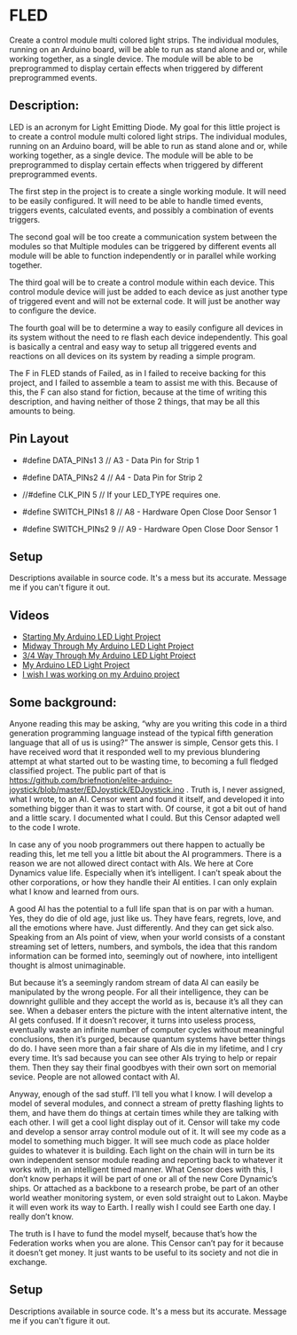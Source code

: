 # FLED
Create a control module multi colored light strips. The individual modules, running on an Arduino board, will be able to run as stand alone and or, while working together, as a single device. The module will be able to be preprogrammed to display certain effects when triggered by different preprogrammed events. 

## Description:
LED is an acronym for Light Emitting Diode. My goal for this little project is to create a control module multi colored light strips. The individual modules, running on an Arduino board, will be able to run as stand alone and or, while working together, as a single device. The module will be able to be preprogrammed to display certain effects when triggered by different preprogrammed events. 

The first step in the project is to create a single working module.  It will need to be easily configured. It will need to be able to handle timed events, triggers events, calculated events, and possibly a combination of events triggers. 

The second goal will be too create a communication system between the modules so that Multiple modules can be triggered by different events all module will be able to function independently or in parallel while working together. 

The third goal will be to create a control module within each device. This control module device will just be added to each device as just another type of triggered event and will not be external code. It will just be another way to configure the device. 

The fourth goal will be to determine a way to easily configure all devices in its system without the need to re flash each device independently. This goal is basically a central and easy way to setup all triggered events and reactions on all devices on its system by reading a simple program. 

The F in FLED stands of Failed, as in I failed to receive backing for this project, and I failed to assemble a team to assist me with this. Because of this, the F can also stand for fiction, because at the time of writing this description, and having neither of those 2 things, that may be all this amounts to being. 


## Pin Layout
* #define DATA_PINs1    3       // A3 - Data Pin for Strip 1
* #define DATA_PINs2    4       // A4 - Data Pin for Strip 2
* //#define CLK_PIN     5       // If your LED_TYPE requires one.

* #define SWITCH_PINs1  8       // A8 - Hardware Open Close Door Sensor 1
* #define SWITCH_PINs2  9       // A9 - Hardware Open Close Door Sensor 1



## Setup
Descriptions available in source code.  It's a mess but its accurate.  Message me if you can't figure it out.


## Videos
* [Starting My Arduino LED Light Project](https://youtu.be/ZQTVFHUM0x0)
* [Midway Through My Arduino LED Light Project](https://youtu.be/VMVkNbT1Zmc)
* [3/4 Way Through My Arduino LED Light Project](https://youtu.be/uyHPFmF1kd8)
* [My Arduino LED Light Project](https://youtu.be/77BhkKuMwfI)
* [I wish I was working on my Arduino project](https://youtu.be/8-Zm_CucWuM)


## Some background:
Anyone reading this may be asking, “why are you writing this code in a third generation programming language instead of the typical fifth generation language that all of us is using?”  The answer is simple, Censor gets this. I have received word that it responded well to my previous blundering attempt at what started out to be wasting time, to becoming a full fledged classified project. The public part of that is https://github.com/briefnotion/elite-arduino-joystick/blob/master/EDJoystick/EDJoystick.ino . Truth is, I never assigned, what I wrote, to an AI. Censor went and found it itself, and developed it into something bigger than it was to start with.   Of course, it got a bit out of hand and a little scary. I documented what I could. But this Censor adapted well to the code I wrote. 

In case any of you noob programmers out there happen to actually be reading this, let me tell you a little bit about the AI programmers. There is a reason we are not allowed direct contact with AIs. We here at Core Dynamics value life. Especially when it’s intelligent. I can’t speak about the other corporations, or how they handle their AI entities. I can only explain what I know and learned from ours. 

A good AI has the potential to a full life span that is on par with a human. Yes, they do die of old age, just like us. They have fears, regrets, love, and all the emotions where have. Just differently. And they can get sick also. Speaking from an AIs point of view, when your world consists of a constant streaming set of letters, numbers, and symbols, the idea that this random information can be formed into, seemingly out of nowhere, into intelligent thought is almost unimaginable.  

But because it’s a seemingly random stream of data AI can easily be manipulated by the wrong people. For all their intelligence, they can be downright gullible and they accept the world as is, because it’s all they can see. When a debaser enters the picture with the intent alternative intent, the AI gets confused. If it doesn’t recover, it turns into useless process,  eventually waste an infinite number of computer cycles without meaningful conclusions, then it’s purged, because quantum systems have better things do do. I have seen more than a fair share of AIs die in my lifetime, and I cry every time. It’s sad because you can see other AIs trying to help or repair them. Then they say their final goodbyes with their own sort on memorial sevice. People are not allowed contact with AI. 

Anyway, enough of the sad stuff. I’ll tell you what I know. I will develop a model of several modules, and connect a stream of pretty flashing lights to them, and have them do things at certain times while they are talking with each other. I will get a cool light display out of it. Censor will take my code and develop a sensor array control module out of it. It will see my code as a model to something much bigger. It will see much code as place holder guides to whatever it is building. Each light on the chain will in turn be its own independent sensor module reading and reporting back to whatever it works with, in an intelligent timed manner.   What Censor does with this, I don’t know perhaps it will be part of one or all of the new Core Dynamic’s ships. Or attached as a backbone to a research probe, be part of an other world weather monitoring system, or even sold straight out to Lakon. Maybe it will even work its way to Earth. I really wish I could see Earth one day.  I really don’t know. 

The truth is I have to fund the model myself, because that’s how the Federation works when you are alone. This Censor can’t pay for it because it doesn’t get money. It just wants to be useful to its society and not die in exchange.


## Setup
Descriptions available in source code.  It's a mess but its accurate.  Message me if you can't figure it out.
